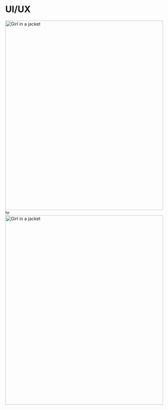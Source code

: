 <h1>UI/UX</h1>

<img src="https://github.com/user-attachments/assets/ced1f515-9d28-45df-ad2a-2a06bfb47148" alt="Girl in a jacket" width="500" height="600">
hr
<img src="https://github.com/user-attachments/assets/ced1f515-9d28-45df-ad2a-2a06bfb47148](https://github.com/user-attachments/assets/c24d7ec5-d14d-481f-9ca5-27772258207e" alt="Girl in a jacket" width="500" height="600">
